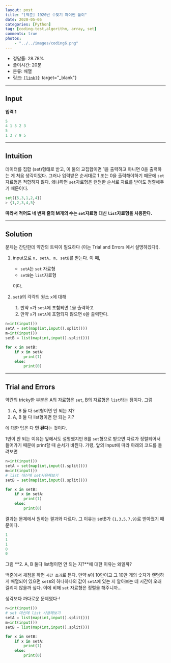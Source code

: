 ```yaml
---
layout: post
title: "[백준] 1920번 수찾기 파이썬 풀이"
date: 2020-05-05
categories: [Python]
tag: [coding-test,algorithm, array, set]
comments: true
photos:
    - "../../images/coding6.png"
---
```



* 정답률: 28.78%
* 풀이시간: 20분
* 분류: 배열
* 링크: [`[link]`](https://www.acmicpc.net/problem/1920){: target="_blank"}

----
## Input

**입력 1**

```python
5
4 1 5 2 3
5
1 3 7 9 5
```

---
## Intuition

데이터를 집합 (set)형태로 받고, 이 둘의 교집합이면 1을 출력하고 아니면 0을 출력하는 게 처음 생각이었다.
그러나 입력받은 순서대로 1 또는 0을 출력해야하기 때문에 `set`자료형은 적합하지 않다.
왜냐하면 `set`자료형은 랜덤한 순서로 자료를 받아도 정렬해주기 때문이다.

~~~python
set({5,3,1,2,4})
> {1,2,3,4,5}
~~~

**따라서 적어도 네 번째 줄의 M개의 수는 `set`자료형 대신 `list`자료형을 사용한다.**

--- 
## Solution

문제는 간단한데 약간의 트릭이 필요하다 (이는 Trial and Errors 에서 설명하겠다!).

1. input으로 `n, setA, m, setB`를 받는다. 이 때, 
    * `setA`는 `set` 자료형
    * `setB`는 `list`자료형

    이다.
2. `setB`의 각각의 원소 `x`에 대해
    1. 만약 `x`가 `setA`에 포함되면 `1`을 출력하고
    2. 만약 `x`가 `setA`에 포함되지 않으면 `0`을 출력한다.

~~~python
n=int(input())
setA = set(map(int,input().split()))
m=int(input())
setB = list(map(int,input().split()))

for x in setB:
    if x in setA:
        print(1)
    else:
        print(0)
~~~

---
## Trial and Errors

약간의 tricky한 부분은 A의 자료형은 `set`, B의 자료형은 `list`라는 점이다.
그럼
1. A, B 둘 다 set형이면 안 되는 지?
2. A, B 둘 다 list형이면 안 되는 지?

에 대한 답은 다 **안 된다**는 것이다.

1번이 안 되는 이유는 앞에서도 설명했지만 B를 `set`형으로 받으면 자료가 정렬되어서 들어가기 때문에 print할 때 순서가 바뀐다.
가령, 앞의 Input에 따라 아래의 코드를 돌려보면

~~~python
n=int(input())
setA = set(map(int,input().split()))
m=int(input())
# list 대신에 set사용해보기
setB = set(map(int,input().split()))

for x in setB:
    if x in setA:
        print(1)
    else:
        print(0)
~~~

결과는 문제에서 원하는 결과와 다르다. 그 이유는 setB가 `{1,3,5,7,9}`로 받아졌기 때문이다.

~~~python
1
1
1
0
0
~~~

그럼 **2. A, B 둘다 list형이면 안 되는 지?**에 대한 이유는 왜일까?

백준에서 채점을 하면 `시간 초과`로 뜬다.
만약 `N`이 10만이고 그 10만 개의 숫자가 랜덤하게 배열되어 있으면 `setB`의 하나하나의 값이 `setA`에 있는 지 알아보는 데 시간이 오래 걸리지 않을까 싶다.
이에 비해 `set` 자료형은 정렬을 해주니까...

생각보다 까다로운 문제였다-!
~~~python
n=int(input())
# set 대신에 list 사용해보기
setA = list(map(int,input().split()))
m=int(input())
setB = list(map(int,input().split()))

for x in setB:
    if x in setA:
        print(1)
    else:
        print(0)
~~~
